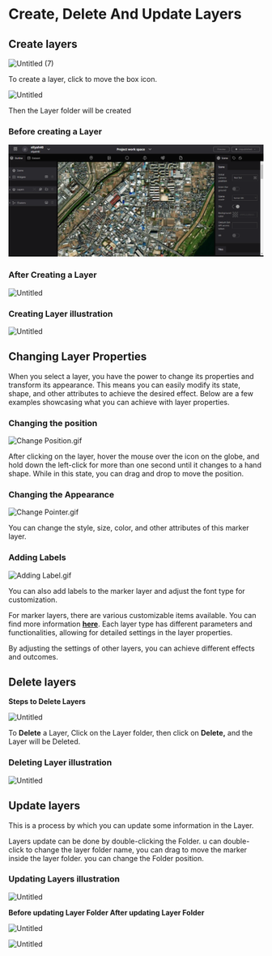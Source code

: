 # Create, Delete And Update Layers

## Create layers

![Untitled (7)](https://github.com/CS-eukarya/User-Manual-English-/assets/154571156/f8b49e4c-8d01-4f90-b626-86c4a1242e5d)

To create a layer, click to move the box icon.

![Untitled](Create,%20Delete%20And%20Update%20Layers%203e2287f72ac24706a003ba8a7e0497e2/Untitled%202.png)

Then the Layer folder will be created

### Before creating a Layer

![Untitled](Create,%20Delete%20And%20Update%20Layers%203e2287f72ac24706a003ba8a7e0497e2/Untitled%201.png)

### After Creating a Layer

![Untitled](Create,%20Delete%20And%20Update%20Layers%203e2287f72ac24706a003ba8a7e0497e2/Untitled%203.png)

### Creating Layer illustration

![Untitled](Create,%20Delete%20And%20Update%20Layers%203e2287f72ac24706a003ba8a7e0497e2/Untitled.gif)

## Changing Layer Properties

When you select a layer, you have the power to change its properties and transform its appearance. This means you can easily modify its state, shape, and other attributes to achieve the desired effect. Below are a few examples showcasing what you can achieve with layer properties.

### Changing the position

![Change Position.gif](Create,%20Delete%20And%20Update%20Layers%203e2287f72ac24706a003ba8a7e0497e2/Change_Position.gif)

After clicking on the layer, hover the mouse over the icon on the globe, and hold down the left-click for more than one second until it changes to a hand shape. While in this state, you can drag and drop to move the position.

### **Changing the Appearance**

![Change Pointer.gif](Create,%20Delete%20And%20Update%20Layers%203e2287f72ac24706a003ba8a7e0497e2/Change_Pointer.gif)

You can change the style, size, color, and other attributes of this marker layer.

### Adding Labels

![Adding Label.gif](Create,%20Delete%20And%20Update%20Layers%203e2287f72ac24706a003ba8a7e0497e2/Adding_Label.gif)

You can also add labels to the marker layer and adjust the font type for customization.

For marker layers, there are various customizable items available. You can find more information **[here](Marker%20db5af60c61944d5a886ac07f48229c05.md)**. Each layer type has different parameters and functionalities, allowing for detailed settings in the layer properties.

By adjusting the settings of other layers, you can achieve different effects and outcomes.

## Delete layers

**Steps to Delete Layers**

![Untitled](Create,%20Delete%20And%20Update%20Layers%203e2287f72ac24706a003ba8a7e0497e2/Untitled%204.png)

To **Delete** a Layer, Click on the Layer folder, then click on **Delete,** and the Layer will be Deleted. 

### Deleting Layer illustration

![Untitled](Create,%20Delete%20And%20Update%20Layers%203e2287f72ac24706a003ba8a7e0497e2/Untitled%201.gif)

## Update layers

This is a process by which you can update some information in the Layer.

Layers update can be done by double-clicking the Folder. u can double-click to change the layer folder name, you can drag to move the marker inside the layer folder. you can change the Folder position.

### Updating Layers illustration

![Untitled](Create,%20Delete%20And%20Update%20Layers%203e2287f72ac24706a003ba8a7e0497e2/Untitled%202.gif)

**Before updating Layer Folder                                     After updating Layer  Folder**

![Untitled](Create,%20Delete%20And%20Update%20Layers%203e2287f72ac24706a003ba8a7e0497e2/Untitled%205.png)

![Untitled](Create,%20Delete%20And%20Update%20Layers%203e2287f72ac24706a003ba8a7e0497e2/Untitled%206.png)
